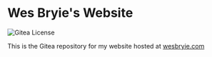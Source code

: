 # **Wes Bryie's Website**

![Gitea License][def]

This is the Gitea repository for my website hosted at [wesbryie.com](https://wesbryie.com/)


[def]: https://img.shields.io/gitea/license/wesleybryie/website?style=for-the-badge
